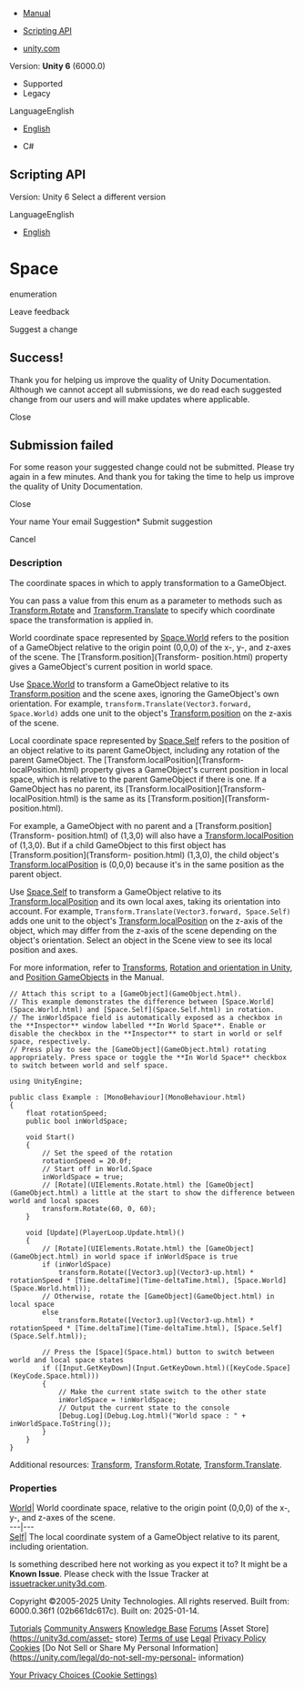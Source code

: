 [ ]()

  * [Manual](../Manual/index.html)
  * [Scripting API](../ScriptReference/index.html)

  * [unity.com](https://unity.com/)

Version: **Unity 6** (6000.0)

  * Supported
  * Legacy

LanguageEnglish

  * [English]()

  * C#

[ ](https://docs.unity3d.com)

## Scripting API

Version: Unity 6 Select a different version

LanguageEnglish

  * [English]()

# Space

enumeration

Leave feedback

Suggest a change

## Success!

Thank you for helping us improve the quality of Unity Documentation. Although
we cannot accept all submissions, we do read each suggested change from our
users and will make updates where applicable.

Close

## Submission failed

For some reason your suggested change could not be submitted. Please <a>try
again</a> in a few minutes. And thank you for taking the time to help us
improve the quality of Unity Documentation.

Close

Your name Your email Suggestion* Submit suggestion

Cancel

[ ]()

### Description

The coordinate spaces in which to apply transformation to a GameObject.

You can pass a value from this enum as a parameter to methods such as
[Transform.Rotate](Transform.Rotate.html) and
[Transform.Translate](Transform.Translate.html) to specify which coordinate
space the transformation is applied in.  
  
World coordinate space represented by [Space.World](Space.World.html) refers
to the position of a GameObject relative to the origin point (0,0,0) of the
x-, y-, and z-axes of the scene. The [Transform.position](Transform-
position.html) property gives a GameObject's current position in world space.  
  
Use [Space.World](Space.World.html) to transform a GameObject relative to its
[Transform.position](Transform-position.html) and the scene axes, ignoring the
GameObject's own orientation. For example,
`transform.Translate(Vector3.forward, Space.World)` adds one unit to the
object's [Transform.position](Transform-position.html) on the z-axis of the
scene.  
  
Local coordinate space represented by [Space.Self](Space.Self.html) refers to
the position of an object relative to its parent GameObject, including any
rotation of the parent GameObject. The [Transform.localPosition](Transform-
localPosition.html) property gives a GameObject's current position in local
space, which is relative to the parent GameObject if there is one. If a
GameObject has no parent, its [Transform.localPosition](Transform-
localPosition.html) is the same as its [Transform.position](Transform-
position.html).  
  
For example, a GameObject with no parent and a [Transform.position](Transform-
position.html) of (1,3,0) will also have a
[Transform.localPosition](Transform-localPosition.html) of (1,3,0). But if a
child GameObject to this first object has [Transform.position](Transform-
position.html) (1,3,0), the child object's
[Transform.localPosition](Transform-localPosition.html) is (0,0,0) because
it's in the same position as the parent object.  
  
Use [Space.Self](Space.Self.html) to transform a GameObject relative to its
[Transform.localPosition](Transform-localPosition.html) and its own local
axes, taking its orientation into account. For example,
`Transform.Translate(Vector3.forward, Space.Self)` adds one unit to the
object's [Transform.localPosition](Transform-localPosition.html) on the z-axis
of the object, which may differ from the z-axis of the scene depending on the
object's orientation. Select an object in the Scene view to see its local
position and axes.  
  
For more information, refer to [Transforms](../Manual/class-Transform.html),
[Rotation and orientation in
Unity](../Manual/QuaternionAndEulerRotationsInUnity.html), and [Position
GameObjects](../Manual/PositioningGameObjects.html) in the Manual.

    
    
    // Attach this script to a [GameObject](GameObject.html).
    // This example demonstrates the difference between [Space.World](Space.World.html) and [Space.Self](Space.Self.html) in rotation.
    // The inWorldSpace field is automatically exposed as a checkbox in the **Inspector** window labelled **In World Space**. Enable or disable the checkbox in the **Inspector** to start in world or self space, respectively.
    // Press play to see the [GameObject](GameObject.html) rotating appropriately. Press space or toggle the **In World Space** checkbox to switch between world and self space.  
      
    using UnityEngine;  
      
    public class Example : [MonoBehaviour](MonoBehaviour.html)
    {
        float rotationSpeed;
        public bool inWorldSpace;  
      
        void Start()
        {
            // Set the speed of the rotation
            rotationSpeed = 20.0f;
            // Start off in World.Space
            inWorldSpace = true;
            // [Rotate](UIElements.Rotate.html) the [GameObject](GameObject.html) a little at the start to show the difference between world and local spaces
            transform.Rotate(60, 0, 60);
        }  
      
        void [Update](PlayerLoop.Update.html)()
        {
            // [Rotate](UIElements.Rotate.html) the [GameObject](GameObject.html) in world space if inWorldSpace is true
            if (inWorldSpace)
                transform.Rotate([Vector3.up](Vector3-up.html) * rotationSpeed * [Time.deltaTime](Time-deltaTime.html), [Space.World](Space.World.html));
            // Otherwise, rotate the [GameObject](GameObject.html) in local space
            else
                transform.Rotate([Vector3.up](Vector3-up.html) * rotationSpeed * [Time.deltaTime](Time-deltaTime.html), [Space.Self](Space.Self.html));  
      
            // Press the [Space](Space.html) button to switch between world and local space states
            if ([Input.GetKeyDown](Input.GetKeyDown.html)([KeyCode.Space](KeyCode.Space.html)))
            {
                // Make the current state switch to the other state
                inWorldSpace = !inWorldSpace;
                // Output the current state to the console
                [Debug.Log](Debug.Log.html)("World space : " + inWorldSpace.ToString());
            }
        }
    }
    

Additional resources: [Transform](Transform.html),
[Transform.Rotate](Transform.Rotate.html),
[Transform.Translate](Transform.Translate.html).

### Properties

[World](Space.World.html)| World coordinate space, relative to the origin
point (0,0,0) of the x-, y-, and z-axes of the scene.  
---|---  
[Self](Space.Self.html)| The local coordinate system of a GameObject relative
to its parent, including orientation.  
  
Is something described here not working as you expect it to? It might be a
**Known Issue**. Please check with the Issue Tracker at
[issuetracker.unity3d.com](https://issuetracker.unity3d.com).

Copyright ©2005-2025 Unity Technologies. All rights reserved. Built from:
6000.0.36f1 (02b661dc617c). Built on: 2025-01-14.

[Tutorials](https://unity3d.com/learn) [Community
Answers](https://answers.unity3d.com) [Knowledge
Base](https://support.unity3d.com/hc/en-us)
[Forums](https://forum.unity3d.com) [Asset Store](https://unity3d.com/asset-
store) [Terms of use](https://docs.unity3d.com/Manual/TermsOfUse.html)
[Legal](https://unity.com/legal) [Privacy
Policy](https://unity.com/legal/privacy-policy)
[Cookies](https://unity.com/legal/cookie-policy) [Do Not Sell or Share My
Personal Information](https://unity.com/legal/do-not-sell-my-personal-
information)

[Your Privacy Choices (Cookie Settings)](javascript:void\(0\);)

